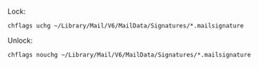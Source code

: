 Lock:
```shell
chflags uchg ~/Library/Mail/V6/MailData/Signatures/*.mailsignature

```

Unlock:
```shell
chflags nouchg ~/Library/Mail/V6/MailData/Signatures/*.mailsignature
```
